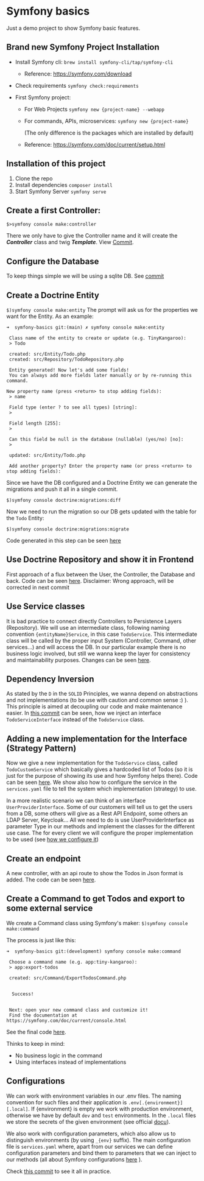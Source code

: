 # Symfony basics

Just a demo project to show Symfony basic features.

## Brand new Symfony Project Installation
* Install Symfony cli:
  `brew install symfony-cli/tap/symfony-cli`
    * Reference: 	https://symfony.com/download

* Check requirements
  `symfony check:requirements`

* First Symfony project:
    * For Web Projects
      `symfony new {project-name} --webapp`

    * For commands, APIs, microservices:
      `symfony new {project-name}`

      (The only difference is the packages which are installed by default)

    * Reference: https://symfony.com/doc/current/setup.html

## Installation of this project
1. Clone the repo
2. Install dependencies
    `composer install`
3. Start Symfony Server
    `symfony serve`

## Create a first Controller:

`$>symfony console make:controller`

There we only have to give the Controller name and it will create the ***Controller*** class and twig ***Template***. View [Commit](https://github.com/ipallares/symfony-basics/commit/b584c0aad8ec026e1169440648bd974bb6bb6d57).

## Configure the Database
To keep things simple we will be using a sqlite DB. See [commit](https://github.com/ipallares/symfony-basics/commit/6d2058fe350257dc17ca48fe8f97873d50130d8e)

## Create a Doctrine Entity
`$)symfony console make:entity`
The prompt will ask us for the properties we want for the Entity. As an example:

````
➜  symfony-basics git:(main) ✗ symfony console make:entity

 Class name of the entity to create or update (e.g. TinyKangaroo):
 > Todo

 created: src/Entity/Todo.php
 created: src/Repository/TodoRepository.php

 Entity generated! Now let's add some fields!
 You can always add more fields later manually or by re-running this command.
 
New property name (press <return> to stop adding fields):
 > name

 Field type (enter ? to see all types) [string]:
 >

 Field length [255]:
 >

 Can this field be null in the database (nullable) (yes/no) [no]:
 >

 updated: src/Entity/Todo.php

 Add another property? Enter the property name (or press <return> to stop adding fields):

 ````

Since we have the DB configured and a Doctrine Entity we can generate the migrations and push it all in a single commit.

`$)symfony console doctrine:migrations:diff`

Now we need to run the migration so our DB gets updated with the table for the `Todo` Entity:

`$)symfony console doctrine:migrations:migrate`

Code generated in this step can be seen [here](https://github.com/ipallares/symfony-basics/commit/9d79d10ab02fb02b46de2b04b873876009564be0)

## Use Doctrine Repository and show it in Frontend

First approach of a flux between the User, the Controller, the Database and back. Code can be seen [here](https://github.com/ipallares/symfony-basics/commit/c3c30f4da78063044d9f23569c2072a7729de622).
Disclaimer: Wrong approach, will be corrected in next commit

## Use Service classes
It is bad practice to connect directly Controllers to Persistence Layers (Repository). We will use an intermediate class, following naming convention `{entityName}Service`, in this case `TodoService`.
This intermediate class will be called by the proper input System (Controller, Command, other services...) and will access the DB.
In our particular example there is no business logic involved, but still we wanna keep the layer for consistency and maintainability purposes.
Changes can be seen [here](https://github.com/ipallares/symfony-basics/commit/887de9efa5a167e80eae4e55dbbcf49cd0e7a2ce).

## Dependency Inversion
As stated by the `D` in the `SOLID` Principles, we wanna depend on abstractions and not implementations (to be use with caution and common sense :) ). This principle is aimed at decoupling our code and make maintenance easier. In [this commit](https://github.com/ipallares/symfony-basics/commit/1efad39fde92d49ddf4e47cc59ff6b0da1bb7c1b) can be seen, how we inject an interface `TodoServiceInterface` instead of the `TodoService` class.

## Adding a new implementation for the Interface (Strategy Pattern)
Now we give a new implementation for the `TodoService` class, called `TodoCustomService` which basically gives a hardcoded list of Todos (so it is just for the purpose of showing its use and how Symfony helps there). Code can be seen [here](https://github.com/ipallares/symfony-basics/commit/b7335d531a08fefc6146cefd043e98271e33f142). We show also how to configure the service in the `services.yaml` file to tell the system which implementation (strategy) to use.

In a more realistic scenario we can think of an interface `UserProviderInterface`. Some of our customers will tell us to get the users from a DB, some others will give as a Rest API Endpoint, some others an LDAP Server, Keycloak... All we need to do is use UserProviderInterface as parameter Type in our methods and implement the classes for the different use case. The for every client we will configure the proper implementation to be used (see [how we configure it](https://github.com/ipallares/symfony-basics/commit/b7335d531a08fefc6146cefd043e98271e33f142#diff-c47b03734cd2b4337b345eeba955637ba790d51fd98979f6d366d4acbdb104e0R15))

## Create an endpoint
A new controller, with an api route to show the Todos in Json format is added. The code can be seen [here](https://github.com/ipallares/symfony-basics/commit/071be72c0ff72787cf8f535f9845580d3f653754).


## Create a Command to get Todos and export to some external service
We create a Command class using Symfony's maker:
`$)symfony console make:command`

The process is just like this:

````
➜  symfony-basics git:(development) symfony console make:command

 Choose a command name (e.g. app:tiny-kangaroo):
 > app:export-todos

 created: src/Command/ExportTodosCommand.php


  Success!


 Next: open your new command class and customize it!
 Find the documentation at https://symfony.com/doc/current/console.html
 ````

See the final code [here](https://github.com/ipallares/symfony-basics/commit/e2b0812bebf5ac8d464c2cb268a1239f6529ea3e).

Thinks to keep in mind:
* No business logic in the command
* Using interfaces instead of implementations

## Configurations

We can work with environment variables in our .env files. The naming convention for such files and their application is `.env[.{environment}][.local]`. If {environment} is empty we work with production environment, otherwise we have by default `dev` and `test` environments. In the `.local` files we store the secrets of the given environment (see official [docu](https://symfony.com/doc/current/configuration.html#configuration-environments)).

We also work with configuration parameters, which also allow us to distinguish environments (by using `_{env}` suffix). The main configuration file is `services.yaml` where, apart from our services we can define configuration parameters and bind them to parameters that we can inject to our methods (all about Symfony configurations [here](https://symfony.com/doc/current/configuration.html) ).

Check  [this commit](https://github.com/ipallares/symfony-basics/commit/eaf52be884d2d9969246f080fc5bac08fce0f285) to see it all in practice. 
